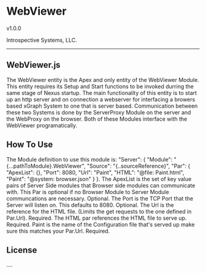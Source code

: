 # WebViewer 

v1.0.0

Introspective Systems, LLC.

---
## WebViewer.js
The WebViewer entity is the Apex and only entity of the WebViewer Module.
This entity requires its Setup and Start functions to be invoked durring the same stage of Nexus startup.
The main functionality of this entity is to start up an http server and on connection a webserver for 
interfacing a browers based xGraph System to one that is server based. Communication between these two 
Systems is done by the ServerProxy Module on the server and the WebProxy on the browser. Both of these 
Modules interface with the WebViewer programatically.


## How To Use
The Module definition to use this module is:
"Server": {
	"Module": "{...pathToModule}.WebViewer",
	"Source": "{..sourceReference}",
	"Par": {
		"ApexList": {},
		"Port": 8080,
		"Url": "Paint",
		"HTML": "@file: Paint.html",
		"Paint": "@system: browser.json"
	}
}.
The ApexList is the set of key value pairs of Server Side modules that Browser side modules can communicate 
with. This Par is optional if no Browser Module to Server Module communcations are necessary. Optional.
The Port is the TCP Port that the Server will listen on. This defaults to 8080. Optional.
The Url is the reference for the HTML file. (Limits the get requests to the one defined in Par.Url). Required.
The HTML par references the HTML file to serve up. Required. 
Paint is the name of the Configuration file that's served up make sure this matches your Par.Url. Required.


## License

....
